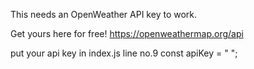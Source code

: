 
This needs an OpenWeather API key to work.

Get yours here for free! https://openweathermap.org/api

put your api key in index.js line no.9 const apiKey = " ";